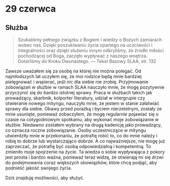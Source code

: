 
# 29 czerwca

## Służba

> Szukaliśmy pełnego związku z Bogiem i wiedzy o Bożych zamiarach wobec nas. Dzięki poszukiwaniu życia opartego na uczciwości i integralności oraz dzięki służeniu innym odkryliśmy, że źródło miłości pochodzącej od Boga, zaczęło wypływać z naszego wnętrza. Dotarliśmy do Kroku Dwunastego. — Tekst Bazowy SLAA, str. 132

Zawsze uważałem się za osobę na której nie można polegać. Od najmłodszych lat uczyłem się, że moi rodzice będą mnie bardziej pielęgnować i wspierać, jeśli nic dla siebie nie zrobię. Przyjmowanie zobowiązań w służbie w ramach SLAA nauczyło mnie, że mogę pozytywnie przyczynić się do bardzo istotnej sprawy. Praca w służbach takich jak prowadzący, skarbnik, kolporter literatury, udział w intergrupie czy otwieranie nowego mityngu, nauczyło mnie, że jestem w stanie załatwiać sprawy dla siebie. Obawy przed porażką i byciem nierzetelnym, zostały ze mnie usunięte, ponieważ zobaczyłem, że mogę regularnie pojawiać się o czasie na cotygodniowym spotkaniu, aby wykonać moje zobowiązanie w służbie. Niedawno zostałem wybrany na drugą kadencję jako prowadzący, co oznacza roczne zobowiązanie. Osoby uczestniczące w mityngu utwierdziły mnie w przekonaniu, że potrafię robić to, co do mnie należy i robię to dobrze lub wystarczająco dobrze. A co najważniejsze, nie mogę już zaprzeczać, że potrafię być osobą odpowiedzialną i kompetentną. To zmieniło moje spojrzenie na życie. Ta wiedza o sobie wypływająca z pokory jest prosta i bardzo ważna, ponieważ teraz widzę, że otwierają mi się drzwi do podejmowania coraz większych obowiązków, które chcę podjąć, aby podnieść jakość swojego życia.

Dziś znajduję możliwości, aby służyć.
